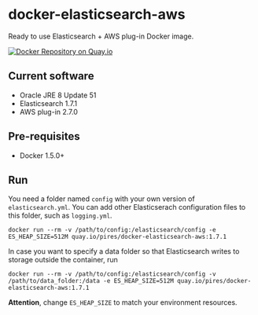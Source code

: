 # docker-elasticsearch-aws
Ready to use Elasticsearch + AWS plug-in Docker image.

[![Docker Repository on Quay.io](https://quay.io/repository/pires/docker-elasticsearch-aws/status "Docker Repository on Quay.io")](https://quay.io/repository/pires/docker-elasticsearch-aws)

## Current software

* Oracle JRE 8 Update 51
* Elasticsearch 1.7.1
* AWS plug-in 2.7.0

## Pre-requisites

* Docker 1.5.0+

## Run

You need a folder named `config` with your own version of `elasticsearch.yml`. You can add other Elasticserach configuration files to this folder, such as `logging.yml`.

```
docker run --rm -v /path/to/config:/elasticsearch/config -e ES_HEAP_SIZE=512M quay.io/pires/docker-elasticsearch-aws:1.7.1
```

In case you want to specify a data folder so that Elasticsearch writes to storage outside the container, run
```
docker run --rm -v /path/to/config:/elasticsearch/config -v /path/to/data_folder:/data -e ES_HEAP_SIZE=512M quay.io/pires/docker-elasticsearch-aws:1.7.1
```

**Attention**, change `ES_HEAP_SIZE` to match your environment resources.
